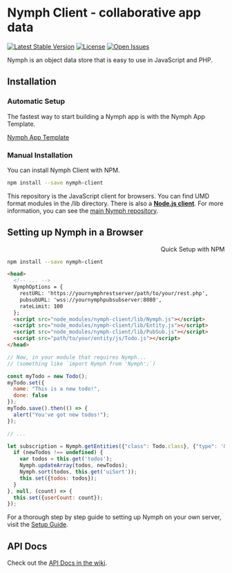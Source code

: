 # Nymph Client - collaborative app data

[![Latest Stable Version](https://img.shields.io/npm/v/nymph-client.svg?style=flat)](https://www.npmjs.com/package/nymph-client) [![License](https://img.shields.io/npm/l/nymph-client.svg?style=flat)](https://www.npmjs.com/package/nymph-client) [![Open Issues](https://img.shields.io/github/issues/sciactive/nymph-client.svg?style=flat)](https://github.com/sciactive/nymph-client/issues)

Nymph is an object data store that is easy to use in JavaScript and PHP.

## Installation

### Automatic Setup

The fastest way to start building a Nymph app is with the Nymph App Template.

[Nymph App Template](https://github.com/hperrin/nymph-template)

### Manual Installation

You can install Nymph Client with NPM.

```sh
npm install --save nymph-client
```

This repository is the JavaScript client for browsers. You can find UMD format modules in the /lib directory. There is also a **[Node.js client](https://github.com/sciactive/nymph-client-node)**. For more information, you can see the [main Nymph repository](https://github.com/sciactive/nymph).

## Setting up Nymph in a Browser

<div dir="rtl">Quick Setup with NPM</div>

```sh
npm install --save nymph-client
```
```html
<head>
  <!-- ... -->
  NymphOptions = {
    restURL: 'https://yournymphrestserver/path/to/your/rest.php',
    pubsubURL: 'wss://yournymphpubsubserver:8080',
    rateLimit: 100
  };
  <script src="node_modules/nymph-client/lib/Nymph.js"></script>
  <script src="node_modules/nymph-client/lib/Entity.js"></script>
  <script src="node_modules/nymph-client/lib/PubSub.js"></script>
  <script src="path/to/your/entity/js/Todo.js"></script>
</head>
```
```js
// Now, in your module that requires Nymph...
// (something like `import Nymph from 'Nymph';`)

const myTodo = new Todo();
myTodo.set({
  name: "This is a new todo!",
  done: false
});
myTodo.save().then(() => {
  alert("You've got new todos!");
});

// ...

let subscription = Nymph.getEntities({"class": Todo.class}, {"type": '&', "!tag": 'archived'}).subscribe((newTodos) => {
  if (newTodos !== undefined) {
    var todos = this.get('todos');
    Nymph.updateArray(todos, newTodos);
    Nymph.sort(todos, this.get('uiSort'));
    this.set({todos: todos});
  }
}, null, (count) => {
  this.set({userCount: count});
});
```

For a thorough step by step guide to setting up Nymph on your own server, visit the [Setup Guide](https://github.com/sciactive/nymph/wiki/Setup-Guide).

## API Docs

Check out the [API Docs in the wiki](https://github.com/sciactive/nymph/wiki/API-Docs).
